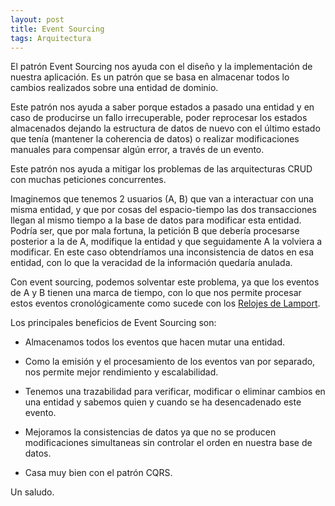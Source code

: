 ```yaml
---
layout: post
title: Event Sourcing
tags: Arquitectura
---
```


El patrón Event Sourcing nos ayuda con el diseño y la implementación de nuestra aplicación. Es un patrón que se basa en almacenar todos lo cambios realizados sobre una entidad de dominio.

Este patrón nos ayuda a saber porque estados a pasado una entidad y en caso de producirse un fallo irrecuperable, poder reprocesar los estados almacenados dejando la estructura de datos de nuevo con el último estado que tenía (mantener la coherencia de datos) o realizar modificaciones manuales para compensar algún error, a través de un evento.

Este patrón nos ayuda a mitigar los problemas de las arquitecturas CRUD con muchas peticiones concurrentes.

Imaginemos que tenemos 2 usuarios (A, B) que van a interactuar con una misma entidad, y que por cosas del espacio-tiempo las dos transacciones llegan al mismo tiempo a la base de datos para modificar esta entidad. Podría ser, que por mala fortuna, la petición B que debería procesarse posterior a la de A, modifique la entidad y que seguidamente A la volviera a modificar. En este caso obtendríamos una inconsistencia de datos en esa entidad, con lo que la veracidad de la información quedaría anulada.

Con event sourcing, podemos solventar este problema, ya que los eventos de A y B tienen una marca de tiempo, con lo que nos permite procesar estos eventos cronológicamente como sucede con los [Relojes de Lamport](https://es.wikipedia.org/wiki/Tiempos_lógicos_de_Lamport "Relojes de Lamport").

Los principales beneficios de Event Sourcing son:

- Almacenamos todos los eventos que hacen mutar una entidad.

- Como la emisión y el procesamiento de los eventos van por separado, nos permite mejor rendimiento y escalabilidad.

- Tenemos una trazabilidad para verificar, modificar o eliminar cambios en una entidad y sabemos quien y cuando se ha desencadenado este evento.

- Mejoramos la consistencias de datos ya que no se producen modificaciones simultaneas sin controlar el orden en nuestra base de datos.

- Casa muy bien con el patrón CQRS.

Un saludo.

